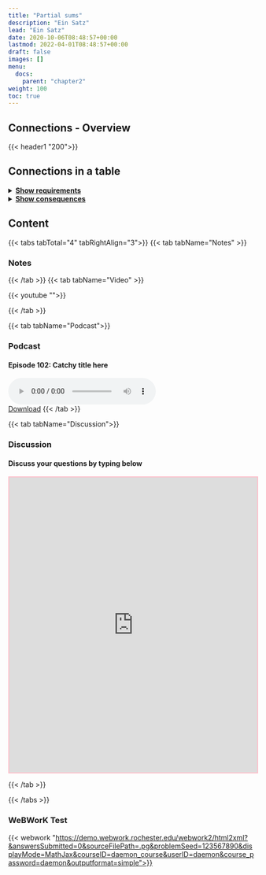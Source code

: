 ```yaml
---
title: "Partial sums"
description: "Ein Satz"
lead: "Ein Satz"
date: 2020-10-06T08:48:57+00:00
lastmod: 2022-04-01T08:48:57+00:00
draft: false
images: []
menu:
  docs:
    parent: "chapter2"
weight: 100
toc: true
---
```


## Connections - Overview

{{< header1 "200">}}

## Connections in a table

<details>
<summary><b><u>Show requirements</u></b></summary>
<div class="table-responsive-sm">
<table class="table">
<thead>
  <tr>
    <th scope="col">Concept</th>
    <th scope="col">Content</th>
  </tr>
</thead>
<tbody>

<tr>
<th scope="row"><a href="../../chapter1/100/">Sequences</a></th>
<td>Ein Satz</td>
</tr>
        
<tr>
<th scope="row"><a href="../../chapter1/101/">Convergence</a></th>
<td>Ein Satz</td>
</tr>
        
<tr>
<th scope="row"><a href="../../chapter0/004/">Natural Numbers and Induction</a></th>
<td>Using natural numbers is our first mathematical abstraction as children. Mathematical induction is an important technique of proof.</td>
</tr>
        
<tr class="bg-danger">
<th scope="row"><a href="../../chapter2/200/">Partial sums</a></th>
<td>Ein Satz</td>
</tr>
        
</tbody>
</table>
</div>
</details>

<details>
<summary><b><u>Show consequences</u></b></summary>
<div class="table-responsive-sm">
<table class="table">
<thead>
  <tr>
    <th scope="col">Concept</th>
    <th scope="col">Content</th>
  </tr>
</thead>
<tbody>

<tr class="bg-danger">
<th scope="row"><a href="../../chapter2/200/">Partial sums</a></th>
<td>Ein Satz</td>
</tr>
        
<tr>
<th scope="row"><a href="../../chapter2/201/">Geometric Series</a></th>
<td>Ein Satz</td>
</tr>
        
<tr>
<th scope="row"><a href="../../chapter2/202/">Harmonic Series</a></th>
<td>Ein Satz</td>
</tr>
        
<tr>
<th scope="row"><a href="../../chapter2/203/">Convergent Series and Limit Theorems</a></th>
<td>Ein Satz</td>
</tr>
        
<tr>
<th scope="row"><a href="../../chapter2/204/">Cauchy Criterion</a></th>
<td>Ein Satz</td>
</tr>
        
<tr>
<th scope="row"><a href="../../chapter2/205/">Leibniz Convergence Criterion</a></th>
<td>Ein Satz</td>
</tr>
        
<tr>
<th scope="row"><a href="../../chapter2/206/">Absolute Convergence</a></th>
<td>Ein Satz</td>
</tr>
        
<tr>
<th scope="row"><a href="../../chapter2/207/">Comparison Test</a></th>
<td>Ein Satz</td>
</tr>
        
<tr>
<th scope="row"><a href="../../chapter2/208/">Quotient Criterion</a></th>
<td>Ein Satz</td>
</tr>
        
<tr>
<th scope="row"><a href="../../chapter2/209/">Root Criterion</a></th>
<td>Ein Satz</td>
</tr>
        
<tr>
<th scope="row"><a href="../../chapter2/210/">Reordering</a></th>
<td>Ein Satz</td>
</tr>
        
<tr>
<th scope="row"><a href="../../chapter2/211/">Cauchy Product</a></th>
<td>Ein Satz</td>
</tr>
        
</tbody>
</table>
</div>
</details>


## Content

{{< tabs tabTotal="4" tabRightAlign="3">}}
{{< tab tabName="Notes" >}}

### Notes 



{{< /tab >}}
{{< tab tabName="Video" >}}

{{< youtube "">}}

{{< /tab >}}


{{< tab tabName="Podcast">}}
<h3>Podcast</h3>
<h4>Episode 102: Catchy title here</h4>
<audio controls>
  <source src="PODCAST_real" type="audio/wav" />
  Your browser does not support the audio element.
</audio>
<br />
<a href="" class="btn btn-primary btn-lg" download="PODCAST_real"
  >Download</a
>
{{< /tab >}}

{{< tab tabName="Discussion">}}

  <h3>Discussion</h3>
  <h4>Discuss your questions by typing below</h4>

  <iframe
    style="border: 2px solid pink"
    class="embed-responsive-item"
    name="embed_readwrite"
    src="https://pads.rz.tuhh.de/p/"
    width="100%"
    height="600"
  ></iframe>

{{< /tab >}}

{{< /tabs >}}


### WeBWorK Test

{{< webwork "https://demo.webwork.rochester.edu/webwork2/html2xml?&answersSubmitted=0&sourceFilePath=.pg&problemSeed=123567890&displayMode=MathJax&courseID=daemon_course&userID=daemon&course_password=daemon&outputformat=simple">}}
